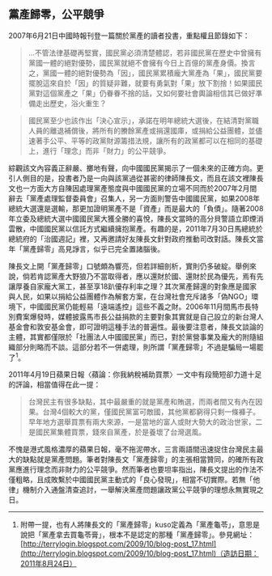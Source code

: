 ## 黨產歸零，公平競爭

2007年6月21日中國時報刊登一篇關於黨產的讀者投書，重點權且節錄如下：

> …不管法律基礎再堅實，國民黨必須清楚體認，若非國民黨在歷史中曾擁有黨國一體的絕對優勢，國民黨就絕不會擁有今日上百億的黨產身價。換言之，黨國一體的絕對優勢為「因」，國民黨累積龐大黨產為「果」，國民黨要擺脫這來自於「因」的質疑非難，就要有勇氣對「果」放下割捨！如果國民黨對這個黨產之「果」仍眷眷不捨的話，又如何要社會輿論相信其已做好準備走出歷史，浴火重生？

> 國民黨至少也該作出「決心宣示」，承諾在明年總統大選後，在結清對黨職人員的離退補償後，將所有的賸餘黨產或捐還國庫，或捐給公益團體，並儘速著手公平、平等的政黨財源籌措法規，讓所有的政黨都可以在相同的基礎上，進行「理念」而非「財力」的公平競爭。

綜觀該文內容義正辭嚴、擲地有聲，向中國國民黨揭示了一個未來的正確方向。更引人側目的是，投書者乃是一向與該黨過從甚密的律師陳長文，而且在該文裡陳長文也一方面大方自陳因處理黨產態度與中國國民黨的立場不同而於2007年2月間辭去「黨產處理監督委員會」召集人，另一方面則警告中國國民黨，如果2008年總統大選還是選輸，那更加證明黨產不是「資產」而是最大的「負債」。隨著2008年立委及總統大選中國國民黨大獲全勝的喜悅，陳長文當時的高分貝警語立即煙消雲散，中國國民黨以信託方式繼續擁抱黨產。有趣的是，2011年7月30日馬總統於總統府的「治國週記」裡，又再邀請好友陳長文針對政府推動司改對話。陳長文當年「黨產歸零」高見諍言，似乎已完全置諸腦後。

陳長文上開「黨產歸零」口號頗為響亮，但若詳細剖析，實則仍多破綻。舉例來說，倘若肯認黨產大野狼乃不當取得者，應以還財於國、還財於民為優先，焉有先讓厚養自家龐大黨工，甚至享18趴優存利率之理？其次黨產歸還的對象應是國家與人民，如果以捐給公益團體作為解套方案，在台灣社會充斥諸多「偽NGO」環境下，中國國民黨仍能輕易「遠端遙控」這些不義之財。2006年11月間馬市長特別費案爆發時，媒體披露馬市長公益捐款的主要對象其實就是自己設立的新台灣人基金會和敦安基金會，即可證明這種手法的普遍性。最後要注意者，陳長文談論的主體，其實都僅限於「社團法人中國國民黨」而已，對於黨營事業及龐大的附隨組織部分則略而不談。這部分若不一併處理，則所謂「黨產歸零」不過是騙局一場罷了<sup>1</sup>。

2011年4月19日蘋果日報〈蘋論：你我納稅補助買票〉一文中有段簡短卻力道十足的評論，相當值得在此一提：

> 台灣民主有很多缺點，其中最嚴重的就是黨產和賄選，而兩者間又有內在因果。台灣4個較大的黨，僅國民黨富可敵國，其他黨都窮得只剩一條褲子。早年地方選舉買票有兩大來源，一是當地的富人或財大勢大的政治世家，二是國民黨集體買票，錢來自黨產，於是養壞了台灣選風。

不愧是港式風格濃厚的蘋果日報，毫不拖泥帶水，三言兩語間迅速捉住台灣民主最大的缺點就是黨產問題。筆者對陳長文「黨產歸零」的主張相當贊同，的確所有政黨應進行理念而非財力的公平競爭。然而筆者也要坦率指出，陳長文提出的作法不僅粗略，且成敗繫於中國國民黨主動式的「良心發現」，相當不切實際。若無「他律」機制介入通盤清查追討，一舉解決黨產問題讓政黨公平競爭的理想永無實現之日。

---

1. 附帶一提，也有人將陳長文的「黨產歸零」kuso定義為「黨產龜苓」，意思是說把「黨產拿去買龜苓膏」，根本不是認定的那種「黨產歸零」。參見網址：[http://terrylogin.blogspot.com/2009/10/blog-post_17.html](http://terrylogin.blogspot.com/2009/10/blog-post_17.html)（造訪日期：2011年8月24日）
